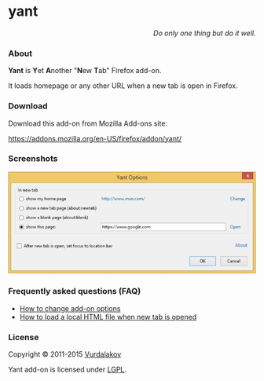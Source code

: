 # yant

<p align="right"><i>Do only one thing but do it well.</i></p>

### About

**Yant** is <b>Y</b>et <b>A</b>nother "<b>N</b>ew <b>T</b>ab" Firefox add-on.

It loads homepage or any other URL when a new tab is open in Firefox.

### Download

Download this add-on from Mozilla Add-ons site:

https://addons.mozilla.org/en-US/firefox/addon/yant/

### Screenshots

![yant screenshot](https://raw.githubusercontent.com/vurdalakov/yant/master/img/screenshot1.jpg)

### Frequently asked questions (FAQ)

* [How to change add-on options](https://github.com/vurdalakov/yant/wiki/FAQ:-How-to-change-add-on-options)
* [How to load a local HTML file when new tab is opened](https://github.com/vurdalakov/yant/wiki/FAQ:-How-to-load-a-local-HTML-file-when-new-tab-is-opened)

### License

Copyright © 2011-2015 [Vurdalakov](http://www.vurdalakov.net)

Yant add-on is licensed under [LGPL](http://www.gnu.org/licenses/lgpl.html).
